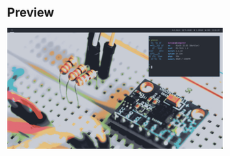 # Preview

![preview](https://raw.githubusercontent.com/karyanayandi/dotfiles/main/preview.png) <br />
